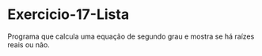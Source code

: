 # Exercicio-17-Lista
Programa que calcula uma equação de segundo grau e mostra se há raízes reais ou não.
